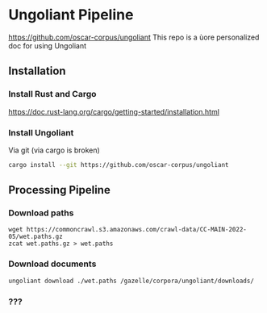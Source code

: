 # Ungoliant Pipeline
https://github.com/oscar-corpus/ungoliant
This repo is a ùore personalized doc for using Ungoliant
## Installation
### Install Rust and Cargo
https://doc.rust-lang.org/cargo/getting-started/installation.html
### Install Ungoliant
Via git (via cargo is broken)
```bash
cargo install --git https://github.com/oscar-corpus/ungoliant
```

## Processing Pipeline
### Download paths 
```
wget https://commoncrawl.s3.amazonaws.com/crawl-data/CC-MAIN-2022-05/wet.paths.gz
zcat wet.paths.gz > wet.paths
```
### Download documents
```bash
ungoliant download ./wet.paths /gazelle/corpora/ungoliant/downloads/
```
### ???